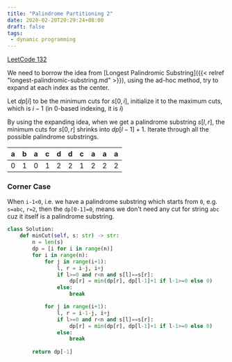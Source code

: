 ```yaml
---
title: "Palindrome Partitioning 2"
date: 2020-02-20T20:29:24+08:00
draft: false
tags:
 - dynamic programming
---
```


<!--more-->

[LeetCode 132](https://leetcode.com/problems/palindrome-partitioning-ii/)

We need to borrow the idea from [Longest Palindromic Substring]({{< relref "longest-palindromic-substring.md" >}}), using the ad-hoc method, try to expand at each index as the center.

Let $dp[i]$ to be the minimum cuts for $s[0, i]$, initialize it to the maximum cuts, which is $i-1$ (in 0-based indexing, it is $i$)

By using the expanding idea, when we get a palindrome substring $s[l, r]$, the minimum cuts for $s[0, r]$ shrinks into $dp[l-1]+1$. Iterate through all the possible palindrome substrings.

| a | b | a | c | d | d | c | a | a | a |
|---|---|---|---|---|---|---|---|---|---|
| 0 | 1 | 0 | 1 | 2 | 2 | 1 | 2 | 2 | 2 |

### Corner Case
When `i-1<0`, i.e. we have a palindrome substring which starts from `0`, e.g. `s=abc`, `r=2`, then the `dp[0-1]=0`, means we don't need any cut for string `abc` cuz it itself is a palindrome substring.

```python
class Solution:
    def minCut(self, s: str) -> str:
        n = len(s)
        dp = [i for i in range(n)]
        for i in range(n):
            for j in range(i+1):
                l, r = i-j, i+j
                if l>=0 and r<n and s[l]==s[r]:
                    dp[r] = min(dp[r], dp[l-1]+1 if l-1>=0 else 0)
                else:
                    break

            for j in range(i+1):
                l, r = i-1-j, i+j
                if l>=0 and r<n and s[l]==s[r]:
                    dp[r] = min(dp[r], dp[l-1]+1 if l-1>=0 else 0)
                else:
                    break
        
        return dp[-1]
```